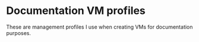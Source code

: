 # Documentation VM profiles
These are management profiles I use when creating VMs for documentation purposes.